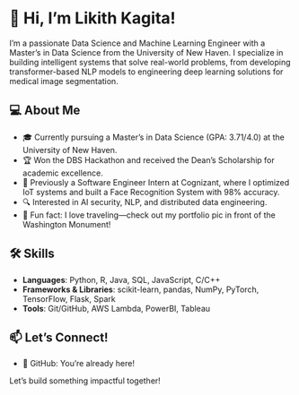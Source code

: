 # 👋 Hi, I’m Likith Kagita!

I’m a passionate Data Science and Machine Learning Engineer with a Master’s in Data Science from the University of New Haven. I specialize in building intelligent systems that solve real-world problems, from developing transformer-based NLP models to engineering deep learning solutions for medical image segmentation.

## 💻 About Me
- 🎓 Currently pursuing a Master’s in Data Science (GPA: 3.71/4.0) at the University of New Haven.
- 🏆 Won the DBS Hackathon and received the Dean’s Scholarship for academic excellence.
- 💼 Previously a Software Engineer Intern at Cognizant, where I optimized IoT systems and built a Face Recognition System with 98% accuracy.
- 🔍 Interested in AI security, NLP, and distributed data engineering.
- 🌟 Fun fact: I love traveling—check out my portfolio pic in front of the Washington Monument!

## 🛠️ Skills
- **Languages**: Python, R, Java, SQL, JavaScript, C/C++
- **Frameworks & Libraries**: scikit-learn, pandas, NumPy, PyTorch, TensorFlow, Flask, Spark
- **Tools**: Git/GitHub, AWS Lambda, PowerBI, Tableau

## 📫 Let’s Connect!

- 🐙 GitHub: You’re already here!

Let’s build something impactful together!

<!--
**LikithKagita/LikithKagita** is a ✨ _special_ ✨ repository because its `README.md` (this file) appears on your GitHub profile.

Here are some ideas to get you started:

- 🔭 I’m currently working on ...
- 🌱 I’m currently learning ...
- 👯 I’m looking to collaborate on ...
- 🤔 I’m looking for help with ...
- 💬 Ask me about ...
- 📫 How to reach me: ...
- 😄 Pronouns: ...
- ⚡ Fun fact: ...
-->
